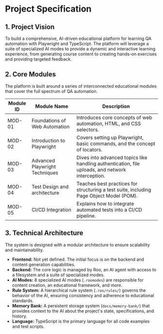 # Project Specification

## 1. Project Vision

To build a comprehensive, AI-driven educational platform for learning QA automation with Playwright and TypeScript. The platform will leverage a suite of specialized AI modes to provide a dynamic and interactive learning experience, from generating course content to creating hands-on exercises and providing targeted feedback.

## 2. Core Modules

The platform is built around a series of interconnected educational modules that cover the full spectrum of QA automation.

| Module ID | Module Name | Description |
|---|---|---|
| MOD-01 | Foundations of Web Automation | Introduces core concepts of web automation, HTML, and CSS selectors. |
| MOD-02 | Introduction to Playwright | Covers setting up Playwright, basic commands, and the concept of locators. |
| MOD-03 | Advanced Playwright Techniques | Dives into advanced topics like handling authentication, file uploads, and network interception. |
| MOD-04 | Test Design and architecture | Teaches best practices for structuring a test suite, including Page Object Model (POM). |
| MOD-05 | CI/CD Integration | Explains how to integrate automated tests into a CI/CD pipeline. |

## 3. Technical Architecture

The system is designed with a modular architecture to ensure scalability and maintainability.

- **Frontend:** Not yet defined. The initial focus is on the backend and content generation capabilities.
- **Backend:** The core logic is managed by Roo, an AI agent with access to a filesystem and a suite of specialized modes.
- **AI Modes:** 8 specialized AI modes (`.roomodes`) are responsible for content creation, an educational framework, and more.
- **Rule System:** A hierarchical rule system (`.roo/rules/`) governs the behavior of the AI, ensuring consistency and adherence to educational standards.
- **Memory Bank:** A persistent storage system (`docs/memory-bank/`) that provides context to the AI about the project's state, specifications, and history.
- **Language:** TypeScript is the primary language for all code examples and test scripts.
